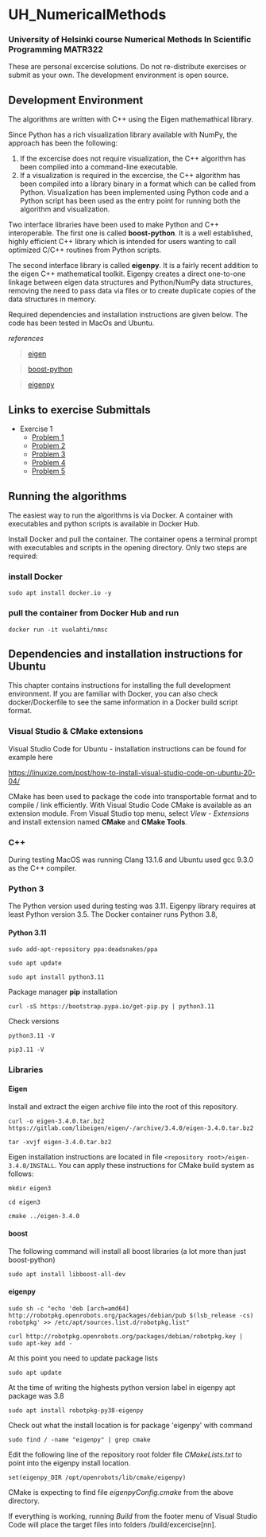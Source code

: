 # UH_NumericalMethods
### University of Helsinki course Numerical Methods In Scientific  Programming MATR322 

These are personal excercise solutions. Do not re-distribute exercises or submit as your own. The development environment
is open source.

## Development Environment
The algorithms are written with C++ using the Eigen mathemathical library. 

Since Python has a rich visualization library available with NumPy, the approach has been the following:

1. If the excercise does not require visualization, the C++ algorithm has been compiled into a command-line executable.
2. If a visualization is required in the excercise, the C++ algorithm has been compiled into a library binary in a format which can be called from Python. Visualization has been implemented using Python code and a Python script has been used as the entry point for running both the algorithm and visualization.

Two interface libraries have been used to make Python and C++ interoperable. The first one is called **boost-python**. It is a well established, highly efficient C++ library which is intended for users wanting to call optimized C/C++ routines from Python scripts. 

The second interface library is called **eigenpy**. It is a fairly recent addition to the eigen C++ mathematical toolkit. Eigenpy creates a direct one-to-one linkage between eigen data structures and Python/NumPy data structures, removing the need to pass data via files or to create duplicate copies of the data structures in memory.

Required dependencies and installation instructions are given below. The code has been tested in MacOs and Ubuntu.

*references*

>[eigen](https://eigen.tuxfamily.org/index.php?title=Main_Page)

>[boost-python](https://www.boost.org/doc/libs/1_83_0/libs/python/doc/html/index.html)

>[eigenpy](https://github.com/stack-of-tasks/eigenpy)

## Links to exercise Submittals

- Exercise 1 
  - [Problem 1](exercise01/exercise1_1.pdf) 
  - [Problem 2]()
  - [Problem 3](exercise01/exercise1_3.pdf)
  - [Problem 4]()
  - [Problem 5]()

## Running the algorithms

The easiest way to run the algorithms is via Docker. A container with executables and python scripts is available in Docker Hub. 

Install Docker and pull the container. The container opens a terminal prompt with executables and scripts in the opening directory. Only two steps are required:

### install Docker

`sudo apt install docker.io -y`

### pull the container from Docker Hub and run

`docker run -it vuolahti/nmsc`

## Dependencies and installation instructions for Ubuntu

This chapter contains instructions for installing the full development environment. If you are familiar with Docker, you can also check docker/Dockerfile to see the same information in a Docker build script format.

### Visual Studio & CMake extensions
Visual Studio Code for Ubuntu - installation instructions can be found for example here

https://linuxize.com/post/how-to-install-visual-studio-code-on-ubuntu-20-04/

CMake has been used to package the code into transportable format  and to compile / link efficiently. With Visual Studio Code CMake is available as an extension module. From Visual Studio top menu, select *View - Extensions* and install extension named **CMake** and **CMake Tools**.  

### C++
During testing MacOS was running Clang 13.1.6 and Ubuntu used gcc 9.3.0 as the C++ compiler.

### Python 3
The Python version used during testing was 3.11. Eigenpy library requires at least Python version 3.5. The Docker container runs Python 3.8,

#### Python 3.11
`sudo add-apt-repository ppa:deadsnakes/ppa`

`sudo apt update`

`sudo apt install python3.11`

Package manager **pip** installation

`curl -sS https://bootstrap.pypa.io/get-pip.py | python3.11`

Check versions

`python3.11 -V`

`pip3.11 -V`



### Libraries

#### Eigen

Install and extract the eigen archive file into the root of this repository. 

`curl -o eigen-3.4.0.tar.bz2 https://gitlab.com/libeigen/eigen/-/archive/3.4.0/eigen-3.4.0.tar.bz2`

`tar -xvjf eigen-3.4.0.tar.bz2`

Eigen installation instructions are located in file `<repository root>/eigen-3.4.0/INSTALL`. You can apply these instructions for CMake build system as follows:

`mkdir eigen3`

`cd eigen3`

`cmake ../eigen-3.4.0`

#### boost

The following command will install all boost libraries (a lot more than just boost-python)

`sudo apt install libboost-all-dev`

#### eigenpy

`sudo sh -c "echo 'deb [arch=amd64] http://robotpkg.openrobots.org/packages/debian/pub $(lsb_release -cs) robotpkg' >> /etc/apt/sources.list.d/robotpkg.list"`

`curl http://robotpkg.openrobots.org/packages/debian/robotpkg.key | sudo apt-key add -`

At this point you need to update package lists

`sudo apt update`

At the time of writing the highests python version label in eigenpy apt package was 3.8

`sudo apt install robotpkg-py38-eigenpy`

Check out what the install location is for package 'eigenpy' with command

`sudo find / -name "eigenpy" | grep cmake`

Edit the following line of the repository root folder file *CMakeLists.txt* to point into the eigenpy install location.

`set(eigenpy_DIR /opt/openrobots/lib/cmake/eigenpy)`

CMake is expecting to find file *eigenpyConfig.cmake* from the above directory.

If everything is working, running *Build* from the footer menu of Visual Studio Code will place the target files into folders /build/excercise[nn].

















